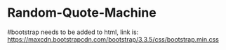 # Random-Quote-Machine

#bootstrap needs to be added to html, link is:
https://maxcdn.bootstrapcdn.com/bootstrap/3.3.5/css/bootstrap.min.css
